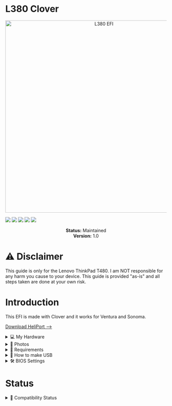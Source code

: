 # L380 Clover
<p align="center">
  <img src="https://github.com/user-attachments/assets/aa5c1f8e-4101-4290-8275-bb3cde5530f5" alt="L380 EFI" width="600"/>
</p>


<!-- Badges -->
<p>
  <img src="https://img.shields.io/badge/macOS-Big%20Sur-red" />
  <img src="https://img.shields.io/badge/macOS-Monterey-pink" />
  <img src="https://img.shields.io/badge/macOS-Ventura-orange" />
  <img src="https://img.shields.io/badge/macOS-Sonoma-green" />
  <img src="https://img.shields.io/badge/license-MIT-purple" />
</p>

<p align="center">
  <strong>Status:</strong> Maintained<br>
  <strong>Version:</strong> 1.0
</p>

# ⚠️ Disclaimer
This guide is only for the Lenovo ThinkPad T480. I am NOT responsible for any harm you cause to your device. This guide is provided "as-is" and all steps taken are done at your own risk.

# Introduction
This EFI is made with Clover and it works for Ventura and Sonoma.

[Download HeliPort -->](https://github.com/OpenIntelWireless/HeliPort/releases/download/v1.5.0/HeliPort.dmg)

<details>
  <summary>💻 My Hardware</summary>
  
| Category  | Component                   |
|-----------|-----------------------------|
| CPU       | Intel Core i5-8350U          |
| GPU       | Intel UHD Graphics 620       |
| SSD       | Intel 256GB M.2 SSD          |
| Memory    | 16GB DDR4 2400Mhz            |
| Camera    | 720p Camera                  |
| WiFi & BT | Intel 18265 Wifi (HeliPort)  |

</details>

<details>
  <summary>📸 Photos</summary>
  
  ![P7010069](https://github.com/user-attachments/assets/5e346b60-59d2-4c5d-bf8d-dd354759a186)

</details>

<details>
  <summary>🔧 Requirements</summary>

  - Lenovo ThinkPad L380  
  - 32GB Flash Drive  
  - Windows PC with Python  
  - An internet connection  
  - MiniTool Partition Wizard  
  - Balena Etcher  
  - [Sonoma](https://www.mediafire.com/file/8eq9rjvf9ef2xju/Olarila+Sonoma+14.7.5.raw/file)  
  - [Ventura](https://www.mediafire.com/file/9g0bfwjsaffo925/Olarila+Ventura+13.7.6+22H625.raw/file)

</details>

<details>
  <summary>💾 How to make USB</summary>

  1. Flash the `.raw` file (Sonoma or Ventura) to your USB drive using **Balena Etcher**.  
  2. Open **MiniTool Partition Wizard**.  
  3. Right-click the 200MB EFI partition on the USB and select **"Assign letter"**.  
  4. Download and unzip this repository.  
  5. Delete all existing files from the USB's EFI partition.  
  6. Copy the `EFI` folder from the repo into the USB’s EFI partition.

</details>

<details>
  <summary>🛠️ BIOS Settings</summary>

  Make sure the following settings are adjusted in your BIOS:

  - **Disable** Secure Boot  
  - **Disable** TPM (Trusted Platform Module)  
  - **Disable** Intel SGX (if available)  
  - **Enable** USB Boot  
  - **Enable** UEFI Boot Mode  
  - Set **SATA Controller Mode** to AHCI  
  - **Disable** Fast Boot  
  - Enable **Virtualization** (optional, for macOS performance)  

</details>

# Status
<details>
  <summary>🧩 Compatibility Status</summary>

| Feature             | Status       | Notes                                                  |
|---------------------|--------------|--------------------------------------------------------|
| Bootloader (Clover) | ✅ Working     | Stable boot with Ventura and Sonoma                   |
| Graphics Accel.     | ✅ Working     | Full acceleration with Intel UHD 620                  |
| Audio               | ✅ Working     | Internal speakers and headphone jack                  |
| HDMI                | ✅ Working     | Display output and audio over HDMI                    |
| Wi-Fi               | ✅ Working     | Using Intel 18265 with HeliPort                       |
| Bluetooth           | ✅ Working     | Detected and usable                                   |
| Sleep               | ✅ Working     | Works fine with lid close/wake                        |
| USB Ports           | ✅ Working     | All USB-A and USB-C ports function normally           |
| Battery Status      | ✅ Working     | Battery icon and % show in macOS                      |
| Trackpad/Keyboard   | ✅ Working     | With VoodooPS2Controller                              |
| Webcam              | ✅ Working     | macOS recognizes and uses it                          |
| iMessage/FaceTime   | 🔲 Not Tested  | I don't have an apple device to test it with          |
| Fingerprint Reader  | 🔲 Not Tested  | Not supported in macOS                                |
| Thunderbolt         | 🔲 Not Tested  | Untested                                              |
| SD Card Reader      | ❌ Not Workin  | Not tested — may require additional configuration     |
| Handoff/Airdrop     | ❌ Not Working | No native Wifi                                        |

</details>
